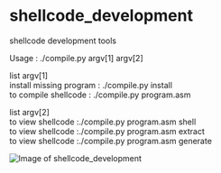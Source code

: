 # shellcode_development
shellcode development tools

Usage : ./compile.py argv[1] argv[2]  
  
 list argv[1]  
install missing program : ./compile.py install  
to compile shellcode : ./compile.py program.asm  

 list argv[2]  
to view shellcode :./compile.py program.asm shell  
to view shellcode :./compile.py program.asm extract  
to view shellcode :./compile.py program.asm generate  

![Image of shellcode_development](https://raw.githubusercontent.com/mucomplex/shellcode_development/master/images/Screenshot%20from%202018-06-27%2020-20-50.png)
